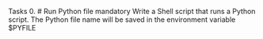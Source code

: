 Tasks
0. # Run Python file
mandatory
Write a Shell script that runs a Python script.
The Python file name will be saved in the environment variable $PYFILE